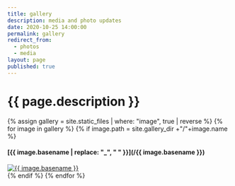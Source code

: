```yaml
---
title: gallery
description: media and photo updates
date: 2020-10-25 14:00:00
permalink: gallery
redirect_from:
  - photos
  - media
layout: page
published: true
---
```


# {{ page.description }}

<section id="thumbnails">
  {% assign gallery = site.static_files | where: "image", true | reverse %}
  {% for image in gallery %}
  {% if image.path = site.gallery_dir +"/"+image.name %}
  <article>
   <a name="{{ image.name }}" />
   <h4>[{{ image.basename | replace: "_", " " }}](/{{ image.basename }})</h4>
   <a class="thumbnail" href="{{ image.path }}" data-position="{{ site.thumbnail_position }}"><img src="{{ image.path }}" alt="{{ image.basename }}" /></a>
  </article>
  {% endif %}
  {% endfor %}
</section>

